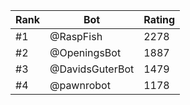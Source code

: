 Rank|Bot|Rating
---|---|---
#1|@RaspFish|2278
#2|@OpeningsBot|1887
#3|@DavidsGuterBot|1479
#4|@pawnrobot|1178
